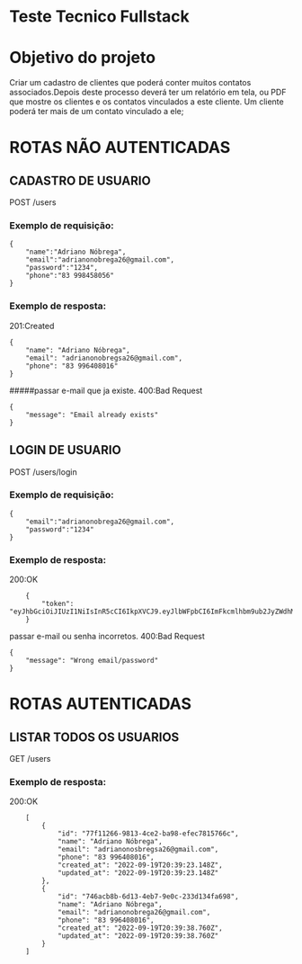 # Teste Tecnico Fullstack


# Objetivo do projeto
  Criar um cadastro de clientes que poderá conter muitos contatos associados.Depois deste processo deverá ter um relatório em tela, ou PDF que mostre os clientes e os contatos vinculados a este cliente.
Um cliente poderá ter mais de um contato vinculado a ele;


# ROTAS NÃO AUTENTICADAS

## CADASTRO DE USUARIO

POST /users

### Exemplo de requisição:

	{
		"name":"Adriano Nóbrega",
		"email":"adrianonobrega26@gmail.com",
		"password":"1234",
		"phone":"83 998458056"
	}

### Exemplo de resposta:
201:Created

	{
		"name": "Adriano Nóbrega",
		"email": "adrianonobregsa26@gmail.com",
		"phone": "83 996408016"
	}
#####passar e-mail que ja existe.
400:Bad Request

	{
		"message": "Email already exists"
	}


## LOGIN DE USUARIO


POST /users/login

### Exemplo de requisição:

	{
		"email":"adrianonobrega26@gmail.com",
		"password":"1234"
	}

### Exemplo de resposta:
200:OK

		{
			"token": "eyJhbGciOiJIUzI1NiIsInR5cCI6IkpXVCJ9.eyJlbWFpbCI6ImFkcmlhbm9ub2JyZWdhMjasdsdsdasdsaddsFsdsSFDFF"
		}
		
passar e-mail ou senha incorretos.
400:Bad Request

	{
		"message": "Wrong email/password"
	}

# ROTAS AUTENTICADAS

## LISTAR TODOS OS USUARIOS

GET /users

### Exemplo de resposta:
200:OK

		[
			{
				"id": "77f11266-9813-4ce2-ba98-efec7815766c",
				"name": "Adriano Nóbrega",
				"email": "adrianonosbregsa26@gmail.com",
				"phone": "83 996408016",
				"created_at": "2022-09-19T20:39:23.148Z",
				"updated_at": "2022-09-19T20:39:23.148Z"
			},
			{
				"id": "746acb8b-6d13-4eb7-9e0c-233d134fa698",
				"name": "Adriano Nóbrega",
				"email": "adrianonobrega26@gmail.com",
				"phone": "83 996408016",
				"created_at": "2022-09-19T20:39:38.760Z",
				"updated_at": "2022-09-19T20:39:38.760Z"
			}
		]
		
